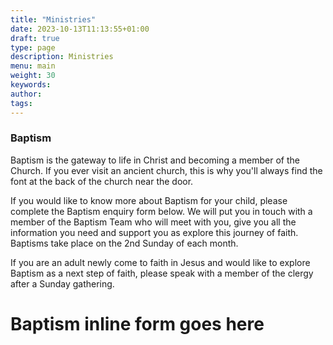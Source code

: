 ```yaml
---
title: "Ministries"
date: 2023-10-13T11:13:55+01:00
draft: true
type: page
description: Ministries
menu: main
weight: 30
keywords:
author: 
tags: 
---
```

### Baptism
Baptism is the gateway to life in Christ and becoming a member of the Church. If you ever visit an ancient church, this is why you'll always find the font at the back of the church near the door.

If you would like to know more about Baptism for your child, please complete the Baptism enquiry form below. We will put you in touch with a member of the Baptism Team who will meet with you, give you all the information you need and support you as explore this journey of faith.  Baptisms take place on the 2nd Sunday of each month.

If you are an adult newly come to faith in Jesus and would like to explore Baptism as a next step of faith, please speak with a member of the clergy after a Sunday gathering.

# Baptism inline form goes here
